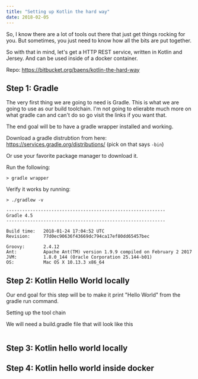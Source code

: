 ```yaml
---
title: "Setting up Kotlin the hard way"
date: 2018-02-05
---
```


So, I know there are a lot of tools out there that just get things rocking for you. But sometimes, you just need to know how all the bits are put together. 

So with that in mind, let's get a HTTP REST service, written in Kotlin and Jersey. And can be used inside of a docker container. 


Repo: https://bitbucket.org/baens/kotlin-the-hard-way

## Step 1: Gradle

The very first thing we are going to need is Gradle. This is what we are going to use as our build toolchain. I'm not going to elierabte much more on what gradle can and can't do so go visit the links if you want that.

The end goal will be to have a gradle wrapper installed and working.

Download a gradle distrubtion from here: https://services.gradle.org/distributions/ (pick on that says `-bin`)

Or use your favorite package manager to download it.

Run the following:

`> gradle wrapper`

Verify it works by running:

```shell
> ./gradlew -v

------------------------------------------------------------
Gradle 4.5
------------------------------------------------------------

Build time:   2018-01-24 17:04:52 UTC
Revision:     77d0ec90636f43669dc794ca17ef80dd65457bec

Groovy:       2.4.12
Ant:          Apache Ant(TM) version 1.9.9 compiled on February 2 2017
JVM:          1.8.0_144 (Oracle Corporation 25.144-b01)
OS:           Mac OS X 10.13.3 x86_64
```

## Step 2: Kotlin Hello World locally

Our end goal for this step will be to make it print "Hello World" from the gradle run command.

Setting up the tool chain

We will need a build.gradle file that will look like this

```gradle

```

## Step 3: Kotlin hello world locally

## Step 4: Kotlin hello world inside docker